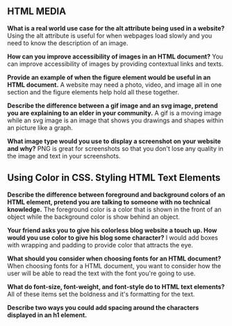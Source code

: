 ## HTML MEDIA

**What is a real world use case for the alt attribute being used in a website?**
Using the alt attribute is useful for when webpages load slowly and you need to know the description of an image.

**How can you improve accessibility of images in an HTML document?**
You can improve accessibility of images by providing contextual links and texts. 

**Provide an example of when the figure element would be useful in an HTML document.**
A website may need a photo, video, and image all in one section and the figure elements help hold all these together. 

**Describe the difference between a gif image and an svg image, pretend you are explaining to an elder in your community.**
A gif is a moving image while an svg image is an image that shows you drawings and shapes within an picture like a graph.

**What image type would you use to display a screenshot on your website and why?**
PNG is great for screenshots so that you don't lose any quality in the image and text in your screenshots.

## Using Color in CSS. Styling HTML Text Elements

**Describe the difference between foreground and background colors of an HTML element, pretend you are talking to someone with no technical knowledge.**
The foreground color is a color that is shown in the front of an object while the background color is show behind an object.

**Your friend asks you to give his colorless blog website a touch up. How would you use color to give his blog some character?**
I would add boxes with wrapping and padding to provide color that attracts the eye.  

**What should you consider when choosing fonts for an HTML document?**
When choosing fonts for a HTML document, you want to consider how the user will be able to read the text with the font you're going to use. 

**What do font-size, font-weight, and font-style do to HTML text elements?**
All of these items set the boldness and it's formatting for the text. 

**Describe two ways you could add spacing around the characters displayed in an h1 element.**
